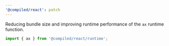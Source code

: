 ```yaml
---
'@compiled/react': patch
---
```


Reducing bundle size and improving runtime performance of the `ax` runtime function.

```ts
import { ax } from '@compiled/react/runtime';
```
